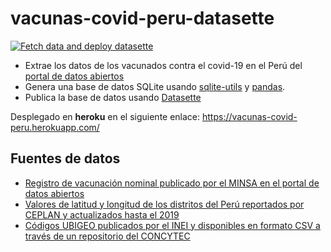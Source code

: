 # vacunas-covid-peru-datasette

[![Fetch data and deploy datasette](https://github.com/rmaceissoft/vacunas-covid-peru-datasette/actions/workflows/deploy.yml/badge.svg)](https://github.com/rmaceissoft/vacunas-covid-peru-datasette/actions/workflows/deploy.yml)

- Extrae los datos de los vacunados contra el covid-19 en el Perú del [portal de datos abiertos](https://www.datosabiertos.gob.pe/dataset/vacunaci%C3%B3n-contra-covid-19-ministerio-de-salud-minsa)
- Genera una base de datos SQLite usando [sqlite-utils](https://sqlite-utils.datasette.io) y [pandas](https://pandas.pydata.org/).
- Publica la base de datos usando [Datasette](https://datasette.io)


Desplegado en **heroku** en el siguiente enlace: https://vacunas-covid-peru.herokuapp.com/

## Fuentes de datos

- [Registro de vacunación nominal publicado por el MINSA en el portal de datos abiertos](https://www.datosabiertos.gob.pe/dataset/vacunaci%C3%B3n-contra-covid-19-ministerio-de-salud-minsa)
- [Valores de latitud y longitud de los distritos del Perú reportados por CEPLAN y actualizados hasta el 2019](https://www.ceplan.gob.pe/download/224516/)
- [Códigos UBIGEO publicados por el INEI y disponibles en formato CSV a través de un repositorio del CONCYTEC](https://github.com/CONCYTEC/ubigeo-peru)